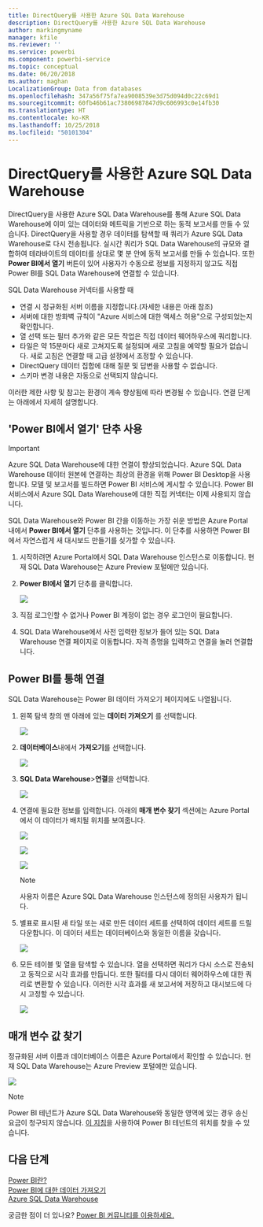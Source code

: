 ```yaml
---
title: DirectQuery를 사용한 Azure SQL Data Warehouse
description: DirectQuery를 사용한 Azure SQL Data Warehouse
author: markingmyname
manager: kfile
ms.reviewer: ''
ms.service: powerbi
ms.component: powerbi-service
ms.topic: conceptual
ms.date: 06/20/2018
ms.author: maghan
LocalizationGroup: Data from databases
ms.openlocfilehash: 347a56f75fa7ea9008539e3d75d094d0c22c69d1
ms.sourcegitcommit: 60fb46b61ac73806987847d9c606993c0e14fb30
ms.translationtype: HT
ms.contentlocale: ko-KR
ms.lasthandoff: 10/25/2018
ms.locfileid: "50101304"
---
```

# <a name="azure-sql-data-warehouse-with-directquery"></a>DirectQuery를 사용한 Azure SQL Data Warehouse
DirectQuery을 사용한 Azure SQL Data Warehouse를 통해 Azure SQL Data Warehouse에 이미 있는 데이터와 메트릭을 기반으로 하는 동적 보고서를 만들 수 있습니다. DirectQuery을 사용할 경우 데이터를 탐색할 때 쿼리가 Azure SQL Data Warehouse로 다시 전송됩니다. 실시간 쿼리가 SQL Data Warehouse의 규모와 결합하여 테라바이트의 데이터를 상대로 몇 분 안에 동적 보고서를 만들 수 있습니다. 또한 **Power BI에서 열기** 버튼이 있어 사용자가 수동으로 정보를 지정하지 않고도 직접 Power BI를 SQL Data Warehouse에 연결할 수 있습니다.

SQL Data Warehouse 커넥터를 사용할 때

* 연결 시 정규화된 서버 이름을 지정합니다.(자세한 내용은 아래 참조)
* 서버에 대한 방화벽 규칙이 "Azure 서비스에 대한 액세스 허용"으로 구성되었는지 확인합니다.
* 열 선택 또는 필터 추가와 같은 모든 작업은 직접 데이터 웨어하우스에 쿼리합니다.
* 타일은 약 15분마다 새로 고쳐지도록 설정되며 새로 고침을 예약할 필요가 없습니다.  새로 고침은 연결할 때 고급 설정에서 조정할 수 있습니다.
* DirectQuery 데이터 집합에 대해 질문 및 답변을 사용할 수 없습니다.
* 스키마 변경 내용은 자동으로 선택되지 않습니다.

이러한 제한 사항 및 참고는 환경이 계속 향상됨에 따라 변경될 수 있습니다. 연결 단계는 아래에서 자세히 설명합니다.

## <a name="using-the-open-in-power-bi-button"></a>'Power BI에서 열기' 단추 사용

> [!Important]
> Azure SQL Data Warehouse에 대한 연결이 향상되었습니다.  Azure SQL Data Warehouse 데이터 원본에 연결하는 최상의 환경을 위해 Power BI Desktop을 사용합니다.  모델 및 보고서를 빌드하면 Power BI 서비스에 게시할 수 있습니다.  Power BI 서비스에서 Azure SQL Data Warehouse에 대한 직접 커넥터는 이제 사용되지 않습니다.
>

SQL Data Warehouse와 Power BI 간을 이동하는 가장 쉬운 방법은 Azure Portal 내에서 **Power BI에서 열기** 단추를 사용하는 것입니다. 이 단추를 사용하면 Power BI에서 자연스럽게 새 대시보드 만들기를 싲가할 수 있습니다.

1. 시작하려면 Azure Portal에서 SQL Data Warehouse 인스턴스로 이동합니다. 현재 SQL Data Warehouse는 Azure Preview 포털에만 있습니다.
2. **Power BI에서 열기** 단추를 클릭합니다.
   
    ![](media/service-azure-sql-data-warehouse-with-direct-connect/openinpowerbi.png)
3. 직접 로그인할 수 없거나 Power BI 계정이 없는 경우 로그인이 필요합니다.
4. SQL Data Warehouse에서 사전 입력한 정보가 들어 있는 SQL Data Warehouse 연결 페이지로 이동합니다. 자격 증명을 입력하고 연결을 눌러 연결합니다.

## <a name="connecting-through-power-bi"></a>Power BI를 통해 연결
SQL Data Warehouse는 Power BI 데이터 가져오기 페이지에도 나열됩니다. 

1. 왼쪽 탐색 창의 맨 아래에 있는 **데이터 가져오기** 를 선택합니다.  
   
    ![](media/service-azure-sql-data-warehouse-with-direct-connect/getdatabutton.png)
2. **데이터베이스**내에서 **가져오기**를 선택합니다.
   
    ![](media/service-azure-sql-data-warehouse-with-direct-connect/databases.png)
3. **SQL Data Warehouse**\>**연결**을 선택합니다.
   
    ![](media/service-azure-sql-data-warehouse-with-direct-connect/azuresqldatawarehouseconnect.png)
4. 연결에 필요한 정보를 입력합니다. 아래의 **매개 변수 찾기** 섹션에는 Azure Portal에서 이 데이터가 배치될 위치를 보여줍니다.
   
    ![](media/service-azure-sql-data-warehouse-with-direct-connect/servername.png)
   
    ![](media/service-azure-sql-data-warehouse-with-direct-connect/servernamewithadvanced.png)
   
    ![](media/service-azure-sql-data-warehouse-with-direct-connect/username.png)
   
   > [!NOTE]
   > 사용자 이름은 Azure SQL Data Warehouse 인스턴스에 정의된 사용자가 됩니다.
   > 
   > 
5. 별표로 표시된 새 타일 또는 새로 만든 데이터 세트를 선택하여 데이터 세트를 드릴다운합니다. 이 데이터 세트는 데이터베이스와 동일한 이름을 갖습니다.
   
    ![](media/service-azure-sql-data-warehouse-with-direct-connect/dataset2.png)
6. 모든 테이블 및 열을 탐색할 수 있습니다. 열을 선택하면 쿼리가 다시 소스로 전송되고 동적으로 시각 효과를 만듭니다. 또한 필터를 다시 데이터 웨어하우스에 대한 쿼리로 변환할 수 있습니다. 이러한 시각 효과를 새 보고서에 저장하고 대시보드에 다시 고정할 수 있습니다.
   
    ![](media/service-azure-sql-data-warehouse-with-direct-connect/explore3.png)

## <a name="finding-parameter-values"></a>매개 변수 값 찾기
정규화된 서버 이름과 데이터베이스 이름은 Azure Portal에서 확인할 수 있습니다. 현재 SQL Data Warehouse는 Azure Preview 포털에만 있습니다.

![](media/service-azure-sql-data-warehouse-with-direct-connect/azureportal.png)

> [!NOTE]
> Power BI 테넌트가 Azure SQL Data Warehouse와 동일한 영역에 있는 경우 송신 요금이 청구되지 않습니다. [이 지침](https://docs.microsoft.com/power-bi/service-admin-where-is-my-tenant-located)을 사용하여 Power BI 테넌트의 위치를 찾을 수 있습니다.
>

## <a name="next-steps"></a>다음 단계
[Power BI란?](power-bi-overview.md)  
[Power BI에 대한 데이터 가져오기](service-get-data.md)  
[Azure SQL Data Warehouse](/azure/sql-data-warehouse/sql-data-warehouse-overview-what-is/)

궁금한 점이 더 있나요? [Power BI 커뮤니티를 이용하세요.](http://community.powerbi.com/)